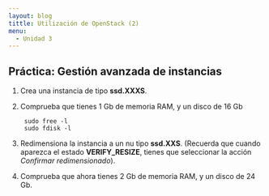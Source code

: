 ```yaml
---
layout: blog
tittle: Utilización de OpenStack (2)
menu:
  - Unidad 3
---
```

## Práctica: Gestión avanzada de instancias

1. Crea una instancia de tipo **ssd.XXXS**.

2. Comprueba que tienes 1 Gb de memoria RAM, y un disco de 16 Gb

		sudo free -l
		sudo fdisk -l

3. Redimensiona la instancia a un nu tipo **ssd.XXS**. (Recuerda que cuando aparezca el estado **VERIFY_RESIZE**, tienes que seleccionar la acción *Confirmar redimensionado*).

4. Comprueba que ahora tienes 2 Gb de memoria RAM, y un disco de 24 Gb.
